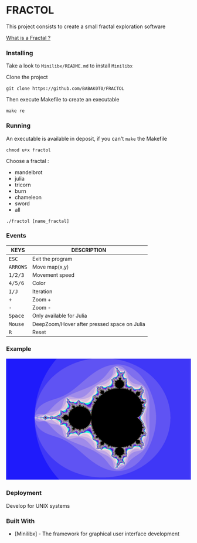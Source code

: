# FRACTOL

This project consists to create a small fractal exploration software

[What is a Fractal ?](https://en.wikipedia.org/wiki/Fractal)

### Installing

Take a look to `Minilibx/README.md` to install `Minilibx`

Clone the project

```
git clone https://github.com/BABAK0T0/FRACTOL
```

Then execute Makefile to create an executable

```
make re
```

### Running

An executable is available in deposit, if you can't `make` the Makefile

```
chmod u+x fractol
```

Choose a fractal :
* mandelbrot
* julia
* tricorn
* burn
* chameleon
* sword
* all


```
./fractol [name_fractal]
```

### Events

| KEYS | DESCRIPTION |
| --- | --- |
| <kbd>ESC</kbd> | Exit the program |
| <kbd>ARROWS</kbd> | Move map(x,y) |
| <kbd>1/2/3</kbd> | Movement speed |
| <kbd>4/5/6</kbd> | Color |
| <kbd>I/J</kbd> | Iteration |
| <kbd>+</kbd> | Zoom + |
| <kbd>-</kbd> | Zoom - |
| <kbd>Space</kbd> | Only available for Julia |
| <kbd>Mouse</kbd> | DeepZoom/Hover after pressed space on Julia |
| <kbd>R</kbd> | Reset |

### Example

![fractol_mandelbrot](./fractol.png "fractol_mandelbrot")

### Deployment

Develop for UNIX systems

### Built With

* [Minilibx] - The framework for graphical user interface development

